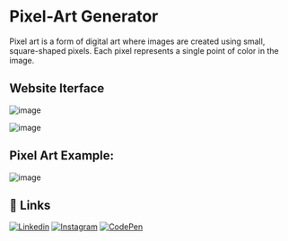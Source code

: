 # Pixel-Art Generator
Pixel art is a form of digital art where images are created using small, square-shaped pixels. Each pixel represents a single point of color in the image. 

## Website Iterface

![image](https://github.com/Saubhagya122k4/Pixel-art.github.io/assets/106757586/4a4a1578-2956-4a27-934d-a482199fdfda)

![image](https://github.com/Saubhagya122k4/Pixel-art.github.io/assets/106757586/d83bae52-582f-41cd-b992-d72e08bbaeaa)


## Pixel Art Example:

![image](https://github.com/Saubhagya122k4/Pixel-art.github.io/assets/106757586/84527982-1e60-41cc-9ed1-fb58da93b102)

## 🔗 Links
[![Linkedin](https://img.shields.io/badge/linkedin-0A66C2?style=for-the-badge&logo=linkedin&logoColor=white)](https://www.linkedin.com/in/saubhagya-vishwakarma-48734a243/)
[![Instagram](https://img.shields.io/badge/Instagram-0A66C2?style=for-the-badge&logo=instagram&logoColor=white)](https://www.instagram.com/saubhagya122004/?theme=dark)
[![CodePen](https://img.shields.io/badge/CodePen-0A66C2?style=for-the-badge&logo=codepen&logoColor=white)](https://codepen.io/Code-Tech)
